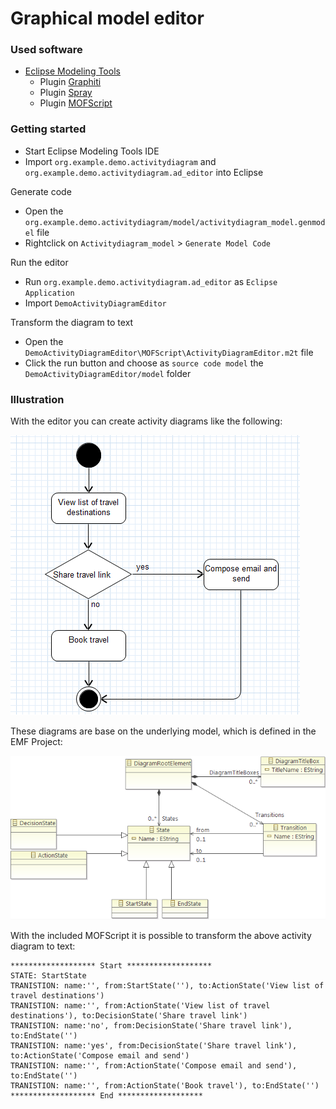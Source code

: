 # Graphical model editor

### Used software

* [Eclipse Modeling Tools](http://www.eclipse.org/downloads/packages/eclipse-modeling-tools/keplerr)
    * Plugin [Graphiti](http://www.eclipse.org/graphiti/)
    * Plugin [Spray](https://code.google.com/a/eclipselabs.org/p/spray/)
    * Plugin [MOFScript](http://www.eclipse.org/gmt/mofscript/)

### Getting started

* Start Eclipse Modeling Tools IDE
* Import `org.example.demo.activitydiagram` and `org.example.demo.activitydiagram.ad_editor` into Eclipse

Generate code
* Open the `org.example.demo.activitydiagram/model/activitydiagram_model.genmodel` file
* Rightclick on `Activitydiagram_model` > `Generate Model Code`

Run the editor
* Run `org.example.demo.activitydiagram.ad_editor` as `Eclipse Application`
* Import `DemoActivityDiagramEditor`

Transform the diagram to text
* Open the `DemoActivityDiagramEditor\MOFScript\ActivityDiagramEditor.m2t` file
* Click the run button and choose as `source code model` the `DemoActivityDiagramEditor/model` folder 

### Illustration

With the editor you can create activity diagrams like the following:

![Demo_ActivityDiagramEditor](_images/Demo_ActivityDiagramEditor.png)

These diagrams are base on the underlying model, which is defined in the EMF Project:

![Ecore_diagram_file_-_Activity_diagram](_images/Ecore_diagram_file_-_Activity_diagram.png)

With the included MOFScript it is possible to transform the above activity diagram to text:

```
******************* Start *******************
STATE: StartState 
TRANISTION: name:'', from:StartState(''), to:ActionState('View list of travel destinations')
TRANISTION: name:'', from:ActionState('View list of travel destinations'), to:DecisionState('Share travel link')
TRANISTION: name:'no', from:DecisionState('Share travel link'), to:EndState('')
TRANISTION: name:'yes', from:DecisionState('Share travel link'), to:ActionState('Compose email and send')
TRANISTION: name:'', from:ActionState('Compose email and send'), to:EndState('')
TRANISTION: name:'', from:ActionState('Book travel'), to:EndState('')
******************* End *******************
```
